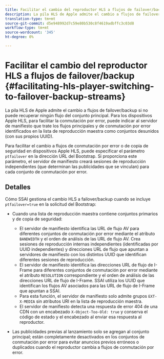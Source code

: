 ```yaml
---
title: Facilitar el cambio del reproductor HLS a flujos de failover/backup
description: La pila HLS de Apple admite el cambio a flujos de failover/backup si no puede recuperar ningún flujo del conjunto principal. Para los dispositivos Apple HLS, para facilitar la conmutación por error, puede indicar al servidor de manifiesto que trate los flujos principales y de conmutación por error identificados en la lista de reproducción maestra como conjuntos desunidos (con sus propios UUID).
translation-type: tm+mt
source-git-commit: d5e948992d7c59e80b530c8f4619adbffc3c03d8
workflow-type: tm+mt
source-wordcount: '345'
ht-degree: 0%

---
```



# Facilitar el cambio del reproductor HLS a flujos de failover/backup {#facilitating-hls-player-switching-to-failover-backup-streams}

La pila HLS de Apple admite el cambio a flujos de failover/backup si no puede recuperar ningún flujo del conjunto principal. Para los dispositivos Apple HLS, para facilitar la conmutación por error, puede indicar al servidor de manifiesto que trate los flujos principales y de conmutación por error identificados en la lista de reproducción maestra como conjuntos desunidos (con sus propios UUID).

Para facilitar el cambio a flujos de conmutación por error o de copia de seguridad en dispositivos Apple HLS, puede especificar el parámetro `ptfailover` en la dirección URL del Bootstrap. Si proporciona este parámetro, el servidor de manifiesto creará sesiones de reproducción independientes (que determinan las publicidades que se vinculan) para cada conjunto de conmutación por error.

## Detalles

Cómo SSAI gestiona el cambio HLS a failover/backup cuando se incluye `ptfailover=true` en la solicitud del Bootstrap:

* Cuando una lista de reproducción maestra contiene conjuntos primarios y de copia de seguridad:

   * El servidor de manifiesto identifica las URL de flujo AV para diferentes conjuntos de conmutación por error mediante el atributo `BANDWIDTH` y el orden de análisis de las URL de flujo AV. Crea sesiones de reproducción internas independientes (identificadas por UUID independientes) y direcciones URL de flujo que apuntan a servidores de manifiesto con los distintos UUID que identifican diferentes sesiones de reproducción.
   * El servidor de manifiesto identifica las direcciones URL de flujo de I-Frame para diferentes conjuntos de conmutación por error mediante el atributo `RESOLUTION` correspondiente y el orden de análisis de las direcciones URL de flujo de I-Frame. SSAI utiliza los UUID que identifican los flujos AV asociados para las URL de flujo de I-Frame que apuntan a SSAI.
   * Para esta función, el servidor de manifiesto solo admite grupos `EXT-X-MEDIA` sin atributos URI en la lista de reproducción maestra.
   * El servidor de manifiesto detecta una respuesta de error 404 de una CDN con un encabezado `X-Object-Too-Old: true` y conserva el código de estado y el encabezado al enviar esa respuesta al reproductor.

* Las publicidades previas al lanzamiento solo se agregan al conjunto principal; están completamente desactivados en los conjuntos de conmutación por error para evitar anuncios previos erróneos o duplicados cuando el reproductor cambia a flujos de conmutación por error.
